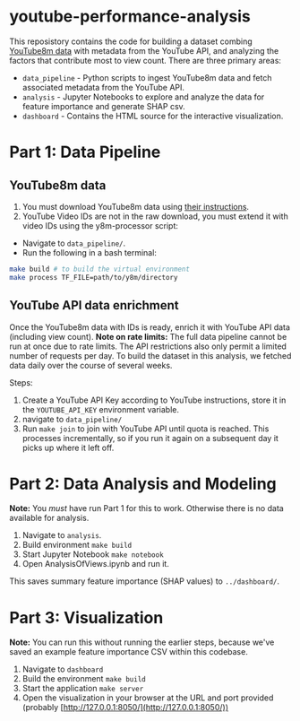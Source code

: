 # youtube-performance-analysis

This reposistory contains the code for building a dataset combing [YouTube8m data](https://research.google.com/youtube8m/) with metadata from the YouTube API, and analyzing the factors that contribute most to view count. There are three primary areas:
* `data_pipeline` - Python scripts to ingest YouTube8m data and fetch associated metadata from the YouTube API. 
* `analysis` - Jupyter Notebooks to explore and analyze the data for feature importance and generate SHAP csv.
* `dashboard` - Contains the HTML source for the interactive visualization.

# Part 1: Data Pipeline

## YouTube8m data
1) You must download YouTube8m data using [their instructions](https://research.google.com/youtube8m/download.html).
2) YouTube Video IDs are not in the raw download, you must extend it with video IDs using the y8m-processor script:
  * Navigate to `data_pipeline/`.
  * Run the following in a bash terminal:
```bash
make build # to build the virtual environment
make process TF_FILE=path/to/y8m/directory
```

## YouTube API data enrichment
Once the YouTube8m data with IDs is ready, enrich it with YouTube API data (including view count). **Note on rate limits:** The full data pipeline cannot be run at once due to rate limits. The API restrictions also only permit a limited number of requests per day. To build the dataset in this analysis, we fetched data daily over the course of several weeks.

Steps:

1) Create a YouTube API Key according to YouTube instructions, store it in the `YOUTUBE_API_KEY` environment variable. 
2) navigate to `data_pipeline/`
3) Run `make join` to join with YouTube API until quota is reached. This processes incrementally, so if you run it again on a subsequent day it picks up where it left off.

# Part 2: Data Analysis and Modeling
**Note:** You _must_ have run Part 1 for this to work. Otherwise there is no data available for analysis.

1) Navigate to `analysis`.
2) Build environment `make build`
3) Start Jupyter Notebook `make notebook`
4) Open AnalysisOfViews.ipynb and run it.

This saves summary feature importance (SHAP values) to `../dashboard/`.

# Part 3: Visualization
**Note:** You can run this without running the earlier steps, because we've saved an example feature importance CSV within this codebase.

1) Navigate to `dashboard`
2) Build the environment `make build`
3) Start the application `make server`
4) Open the visualization in your browser at the URL and port provided (probably [http://127.0.0.1:8050/](http://127.0.0.1:8050/))

